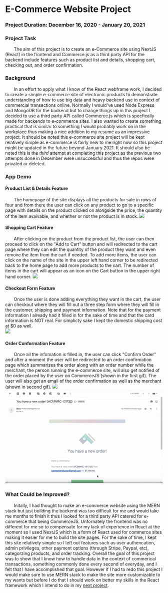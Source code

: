 # E-Commerce Website Project

### Project Duration: December 16, 2020 - January 20, 2021 
### Project Task
&nbsp;&nbsp;&nbsp;&nbsp;&nbsp;&nbsp; The aim of this project is to create an e-Commerce site using NextJS (React) in the frontend and Commerce.js as a third party API for the backend include features such as product list and details, shopping cart, checking out, and order confirmation.


### Background
&nbsp;&nbsp;&nbsp;&nbsp;&nbsp;&nbsp; In an effort to apply what I know of the React webframe work, I decided to create a simple e-commerce site of electronic products to demonstrate understanding of how to use big data and heavy backend use in context of commercial transactions online. Normally I would've used Node Express and MongoDB for the backend but to change things up in this project I decided to use a third party API called Commerce.js which is specfically made for backends to e-commerce sites. I also wanted to create something practical that is similar to something I would probably work on in the workplace thus making a nice addition to my resume as an impressive project. It should be noted this e-commerce site project will be kept relatively simple as e-commerce is fairly new to me right now so this project might be updated in the future beyond January 2021. It should also be noted this is the *third* attempt at completing this project as the previous two attempts done in December were unsuccessful and thus the repos were privated or deleted. 


### App Demo 
#### Product List & Details Feature
&nbsp;&nbsp;&nbsp;&nbsp;&nbsp;&nbsp; The homepage of the site displays all the products for sale in rows of four and from there the user can click on any product to go to a specific page with details on the product clicked on alongside the price, the quantity of the item avaivable, and whether or not the product is in stock. 
<img src="https://github.com/jsantana21/e-commerce/blob/master/gif%20animations/ProductListandDetails.gif" /> 

#### Shopping Cart Feature
&nbsp;&nbsp;&nbsp;&nbsp;&nbsp;&nbsp; After clicking on the product from the product list, the user can then proceed to click on the "Add to Cart" button and will redirected to the cart page where they can edit the quantity of the product they want and even remove the item from the cart if needed. To add more items, the user can click on the name of the site in the upper left hand corner to be redirected back to the home page to add more products to the cart. The number of items in the cart will appear as an icon on the Cart button in the upper right hand corner. 
<img src="https://github.com/jsantana21/e-commerce/blob/master/gif%20animations/ShoppingCart.gif" /> 


#### Checkout Form Feature
&nbsp;&nbsp;&nbsp;&nbsp;&nbsp;&nbsp; Once the user is done adding everything they want in the cart, the user can checkout where they will fill out a three step form where they will fill in the customer, shipping and payment information. Note that for the payment information I already had it filled in for the sake of time and that the card information is NOT real. For simplicty sake I kept the domestic shipping cost at $0 as well.  
<img src="https://github.com/jsantana21/e-commerce/blob/master/gif%20animations/Checkout.gif" /> 


#### Order Conformation Feature
&nbsp;&nbsp;&nbsp;&nbsp;&nbsp;&nbsp; Once all the infomation is filled in, the user can click "Confirm Order" and after a moment the user will be redirected to an order confirmation page which summarizes the order along with an order number while the merchant, the person running the e-commerce site, will also get notified of the order placed by the user on CommerceJS (shown in the first gif). The user will also get an email of the order confirmation as well as the merchant (shown in second gif).
<img src="https://github.com/jsantana21/e-commerce/blob/master/gif%20animations/OrderConfirmation.gif" /> 
<img src="https://github.com/jsantana21/e-commerce/blob/master/gif%20animations/OrderConfirmationEmail.gif" /> 



### What Could be Improved?
&nbsp;&nbsp;&nbsp;&nbsp;&nbsp;&nbsp; Initally, I had thought to make an e-commerce website using the MERN stack but just building the backend was too difficult for me and would take me months to finish it thus I looked for a third party API catered for e-commerce that being CommerceJS. Unfornately the frontend was no different for me so to compensate for my lack of experience in React at the moment so I used NextJS which is a form of React used for commerce sites making it easier for me to build the site pages. For the sake of time, I kept this site relatively simple so I left out features such as user authencation, admin privileges, other payment options (through Stripe, Paypal, etc), categorzing products, and order tracking. Overall the goal of this project was to show that I know how to handle data in the context of commerical transactions, something commonly done every second of everyday, and I felt that I have accomplished that goal. However if I had to redo this project I would make sure to use MERN stack to make the site more customizable to my wants but before I do that I should work on better my skills in the React framework which I intend to do in my [next project](https://github.com/jsantana21/covid-19-tracker).  

